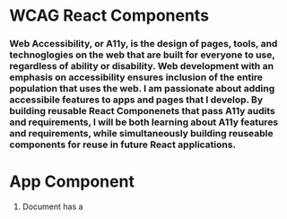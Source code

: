 # WCAG React Components
### Web Accessibility, or A11y, is the design of pages, tools, and technoglogies on the web that are built for everyone to use, regardless of ability or disability. Web development with an emphasis on accessibility ensures inclusion of the entire population that uses the web. I am passionate about adding accessibile features to apps and pages that I develop. By building reusable React Componenets that pass A11y audits and requirements, I will be both learning about A11y features and requirements, while simultaneously building reuseable components for reuse in future React applications.

# App Component
1. Document has a <title> element
2. <html> element has a [lang] attribute
3. <html> element has a valid value for its [lang] attribute
4. [user-scalable="no"] is not used in the <meta name="viewport"> element and the [maximum-scale] attribute is not less than 5.

# Button Component
### Passed Audits in Google Chrome
1. [aria-*] attributes match their roles
2. [aria-*] attributes have valid values
3. [aria-*] attributes are valid and not misspelled
4. Buttons have an accessible name
5. Background and foreground colors have a sufficient contrast ratio
6. No element has a [tabindex] value greater than 0

# Inert Polyfills
### WICG GH [https://github.com/WICG/inert](https://github.com/WICG/inert)
#### The inert attribute/property allows web authors to mark parts of the DOM tree as inert. This means, when a node is inert, the user agent must act as if the node was absent for the purposes of targeting user interaction events, they may ignore the node for the purposes of text search user interfaces, and may prevent the user from selecting text in that node. 
#### Think of a Side Drawer Menu - you may want the elements inside it unfocusable (by mouse, pointer events, or keyboard tabbing) unless it is selected. Otherwise, the user might be tabbing through a page and the focus will disapper.

# Resources
### W3C [https://www.w3.org/](https://www.w3.org/)
### ReactJS [https://reactjs.org/docs/accessibility.html](https://reactjs.org/docs/accessibility.html)
### Google Chrome Developers [https://www.youtube.com/watch?v=fGLp_gfMMGU&list=PLNYkxOF6rcICWx0C9LVWWVqvHlYJyqw7g&index=29](https://www.youtube.com/watch?v=fGLp_gfMMGU&list=PLNYkxOF6rcICWx0C9LVWWVqvHlYJyqw7g&index=29)

Goals:
Inert Polyfill - Work on adding the close button on sidedrawer, arias, toggles, and keybaord additions needed.
Contact Data - work on building out the a11y and test
Loading Component - alerts using when page is loading
Annoucements Component - messaging announcements
